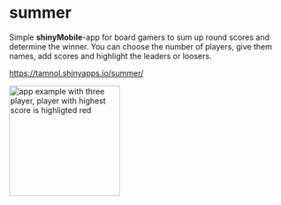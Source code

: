 # summer
Simple **shinyMobile**-app for board gamers to sum up round scores and determine the winner.
You can choose the number of players, give them names, add scores and highlight the leaders or loosers. 

https://tamnol.shinyapps.io/summer/

<img src="https://user-images.githubusercontent.com/38466492/213290116-99b1ff37-37d6-4b4e-a33e-ce7261bca123.png" alt="app example with three player, player with highest score is highligted red" style="width:200px;"/>


